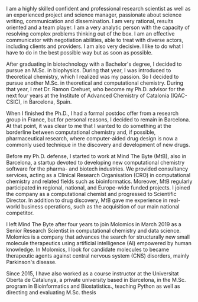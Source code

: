 I am a highly skilled confident and professional research scientist as well as an experienced project and science manager, passionate about science writing, communication and dissemination. I am very rational, results oriented and a team player. I am a very analytic person with the capacity of resolving complex problems thinking out of the box. I am an effective communicator with negotiation abilities, able to treat with diverse actors, including clients and providers.  I am also very decisive. I like to do what I have to do in the best possible way but as soon as possible.

After graduating in biotechnology with a Bachelor's degree, I decided to pursue an M.Sc. in biophysics. During that year, I was introduced to theoretical chemistry, which I realized was my passion. So I decided to pursue another M.Sc. in theoretical and computational chemistry. During that year, I met Dr. Ramon Crehuet, who become my Ph.D. advisor for the next four years at the Institute of Advanced Chemistry of Catalonia (IQAC-CSIC), in Barcelona, Spain.

When I finished the Ph.D., I had a formal postdoc offer from a research group in France, but for personal reasons, I decided to remain in Barcelona. At that point, it was clear to me that I wanted to do something at the borderline between computational chemistry and, if possible, pharmaceutical research, where computer-aided drug design is now a commonly used technique in the discovery and development of new drugs.

Before my Ph.D. defense, I started to work at Mind The Byte (MtB), also in Barcelona, a startup devoted to developing new computational chemistry software for the pharma- and biotech industries. We provided consultancy services, acting as a Clinical Research Organisation (CRO) in computational chemistry and related fields such as bioinformatics. Moreover, MtB regularly participated in regional, national, and Europe-wide funded projects. I joined the company as a computational chemist and progressed to Scientific Director. In addition to drug discovery, MtB gave me experience in real-world business operations, such as the acquisition of our main national competitor.

I left Mind The Byte after four years to join Molomics in March 2019 as a Senior Research Scientist in computational chemistry and data science. Molomics is a company that advances the search for structurally new small molecule therapeutics using artificial intelligence (AI) empowered by human knowledge. In Molomics, I look for candidate molecules to became therapeutic agents against central nervous system (CNS) disorders, mainly Parkinson's disease.

Since 2015, I have also worked as a course instructor at the Universitat Oberta de Catalunya, a private university based in Barcelona, in the M.Sc. program in Bioinformatics and Biostatistics., teaching Python as well as directing and evaluating M.Sc. thesis
